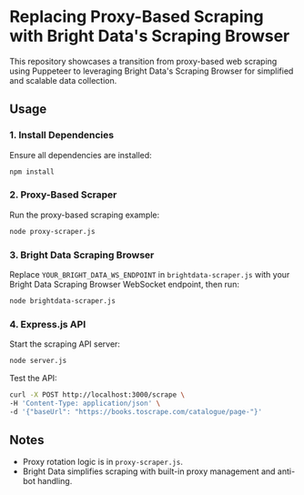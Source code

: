 # Replacing Proxy-Based Scraping with Bright Data's Scraping Browser

This repository showcases a transition from proxy-based web scraping using Puppeteer to leveraging Bright Data's Scraping Browser for simplified and scalable data collection.

## Usage

### 1. Install Dependencies

Ensure all dependencies are installed:

```bash
npm install
```

### 2. Proxy-Based Scraper

Run the proxy-based scraping example:

```bash
node proxy-scraper.js
```

### 3. Bright Data Scraping Browser

Replace `YOUR_BRIGHT_DATA_WS_ENDPOINT` in `brightdata-scraper.js` with your Bright Data Scraping Browser WebSocket endpoint, then run:

```bash
node brightdata-scraper.js
```

### 4. Express.js API

Start the scraping API server:

```bash
node server.js
```

Test the API:

```bash
curl -X POST http://localhost:3000/scrape \
-H 'Content-Type: application/json' \
-d '{"baseUrl": "https://books.toscrape.com/catalogue/page-"}'
```

## Notes

- Proxy rotation logic is in `proxy-scraper.js`.
- Bright Data simplifies scraping with built-in proxy management and anti-bot handling.
